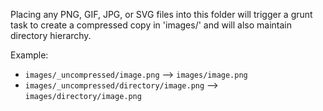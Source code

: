 Placing any PNG, GIF, JPG, or SVG files into this folder will trigger a grunt task to create a compressed copy in 'images/' and will also maintain directory hierarchy.

Example:
* `images/_uncompressed/image.png` --> `images/image.png`
* `images/_uncompressed/directory/image.png` --> `images/directory/image.png`

